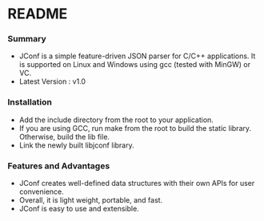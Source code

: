 # README #

### Summary ###

* JConf is a simple feature-driven JSON parser for C/C++ applications. It is supported on Linux and Windows using gcc (tested with MinGW) or VC.
* Latest Version : v1.0

### Installation ###

* Add the include directory from the root to your application.
* If you are using GCC, run make from the root to build the static library. Otherwise, build the lib file.
* Link the newly built libjconf library.

### Features and Advantages ###

* JConf creates well-defined data structures with their own APIs for user convenience.
* Overall, it is light weight, portable, and fast.
* JConf is easy to use and extensible.